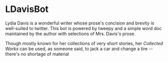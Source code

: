 # LDavisBot
Lydia Davis is a wonderful writer whose prose's concision and brevity is well-suited to twitter.
This bot is powered by tweepy and a simple word doc maintained by the author with selections of Mrs. Davis's prose. 

Though mostly known for her collections of very short stories, her *Collected Works* can be used, as someone said, to jack a car and change a tire -- there's no shortage of material

